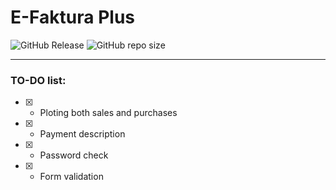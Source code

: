 # E-Faktura Plus

![GitHub Release](https://img.shields.io/github/v/release/Nikola-Mircic/efakturaplus) ![GitHub repo size](https://img.shields.io/github/repo-size/Nikola-Mircic/efakturaplus)

<hr>

### TO-DO list:
 - [x] - Ploting both sales and purchases
 - [x] - Payment description
 - [x] - Password check
 - [x] - Form validation

